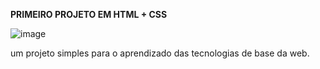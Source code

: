 **PRIMEIRO PROJETO EM HTML + CSS**

![image](https://user-images.githubusercontent.com/109961465/227305958-9ef82fc9-901b-459d-9d39-5c2a5df2e3c5.png)

um projeto simples para o aprendizado das tecnologias de base da web.
